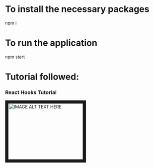 # To install the necessary packages

npm i

# To run the application

npm start

# Tutorial followed:

### React Hooks Tutorial

<a href="https://www.youtube.com/playlist?list=PLC3y8-rFHvwisvxhZ135pogtX7_Oe3Q3A" target="_blank"><img src="http://img.youtube.com/vi/cF2lQ_gZeA8/0.jpg" 
alt="IMAGE ALT TEXT HERE" width="240" height="180" border="10" /></a>
